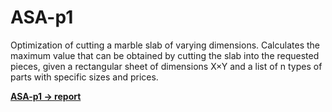 # ASA-p1

Optimization of cutting a marble slab of varying dimensions. Calculates the maximum value that can be obtained by cutting the slab into the requested pieces, given a rectangular sheet of dimensions
X×Y and a list of n types of parts with specific sizes and prices.

[**ASA-p1 -> report**](https://www.overleaf.com/project/6469ecdf91b5b21c93242054)
